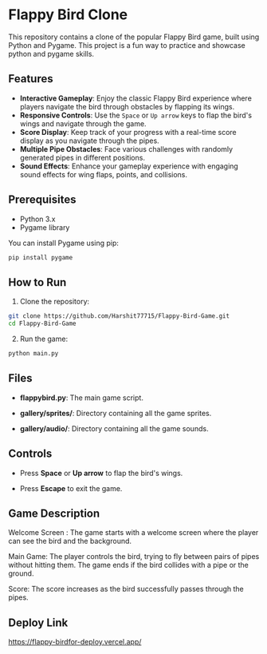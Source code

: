 # Flappy Bird Clone

This repository contains a clone of the popular Flappy Bird game, built using Python and Pygame. This project is a fun way to practice and showcase python and pygame skills.

## Features

- **Interactive Gameplay**: Enjoy the classic Flappy Bird experience where players navigate the bird through obstacles by flapping its wings.
- **Responsive Controls**: Use the `Space` or `Up arrow` keys to flap the bird's wings and navigate through the game.
- **Score Display**: Keep track of your progress with a real-time score display as you navigate through the pipes.
- **Multiple Pipe Obstacles**: Face various challenges with randomly generated pipes in different positions.
- **Sound Effects**: Enhance your gameplay experience with engaging sound effects for wing flaps, points, and collisions.

## Prerequisites

- Python 3.x
- Pygame library

You can install Pygame using pip:

```bash
pip install pygame
```

## How to Run

1. Clone the repository:

```bash
git clone https://github.com/Harshit77715/Flappy-Bird-Game.git
cd Flappy-Bird-Game
```

2. Run the game:
```bash
python main.py
```

## Files

- **flappybird.py**: The main game script.

- **gallery/sprites/**: Directory containing all the game sprites.

- **gallery/audio/**: Directory containing all the game sounds.

## Controls
- Press **Space** or **Up arrow** to flap the bird's wings.

- Press **Escape** to exit the game.

## Game Description

Welcome Screen : The game starts with a welcome screen where the player can see the bird and the background.

Main Game: The player controls the bird, trying to fly between pairs of pipes without hitting them. The game ends if the bird collides with a pipe or the ground.

Score: The score increases as the bird successfully passes through the pipes.

## Deploy Link
https://flappy-birdfor-deploy.vercel.app/
